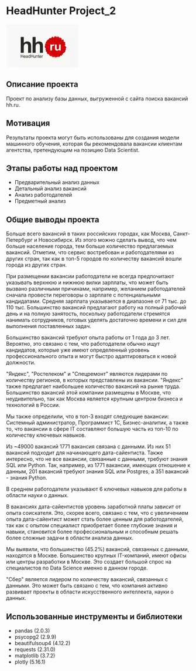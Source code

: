 # HeadHunter Project_2

<img src = https://raw.githubusercontent.com/AndreyRysistov/DatasetsForPandas/main/hh%20label.jpg alt="drawing" style="width:200px;">

## Описание проекта   
Проект по анализу базы данных, выгруженной с сайта поиска вакансий hh.ru.

## Мотивация

Результаты проекта могут быть использованы для создания модели машинного обучения, которая бы рекомендовала вакансии клиентам агентства, претендующим на позицию Data Scientist. 

## Этапы работы над проектом  

* Предварительный анализ данных
* Детальный анализ вакансий
* Анализ работодателей
* Предметный анализ

## Общие выводы проекта

Больше всего вакансий в таких российских городах, как Москва, Санкт-Петербург и Новосибирск. Из этого можно сделать вывод, что чем больше население города, тем больше количество предлагаемых вакансий. Отметим, что сервис востребован и работодателями из других стран, так как в топ-5 городов по количеству вакансий вошли города из других стран.

При размещении вакансии работодатели не всегда предпочитают указывать верхнюю и нижнюю вилки зарплаты, что может быть вызвано различными причинами, например, желанием работодателей сначала провести переговоры о зарплате с потенциальными кандидатами. Средняя зарплата указывается в диапазоне от 71 тыс. до 110 тыс. Большинство вакансий предлагают работу на полный рабочий день и на полную занятость, поскольку работодатели стремятся нанимать сотрудников, готовых уделять достаточно времени и сил для выполнения поставленных задач.

Большинство вакансий требуют опыта работы от 1 года до 3 лет. Вероятно, это связано с тем, что работодатели обычно ищут кандидатов, которые уже имеют определенный уровень профессионального опыта и могут быстро адаптироваться к новой должности. 

"Яндекс", "Ростелеком" и "Спецремонт" являются лидерами по количеству регионов, в которых представлены их вакансии. "Яндекс" также предлагает наибольшее количество вакансий на рынке труда. Большинство вакансий этой компании размещены в Москве, что неудивительно, так как Москва является крупным центром бизнеса и технологий в России.

Мы также определили, что в топ-3 входят следующие вакансии: Системный администратор, Программист 1С, Бизнес-аналитик, а также то, что вакансии в сфере IT составляют большую часть из топ-10 по количеству ключевых навыков.

Из ~49000 вакансий 1771 вакансия связана с данными. Из них 51 вакансий подходит для начинающего дата-сайентиста. Также интересно, что не все вакансии, связанные с данными, требуют знания SQL или Python. Так, например, из 1771 вакансии, имеющих отношение к  данным,  201 вакансий требуют знания SQL или Postgres, а 351 вакансий - знания Python. 

В среднем работодатели указывают 6 ключевых навыков для работы в области науки о данных. 

В вакансиях дата-сайентистов уровень заработной платы зависит от опыта соискателя. Это, скорее всего, связано с тем, что с увеличением опыта дата-сайентист может стать более ценным для работодателей, так как с опытом специалист приобретает более глубокие знания и навыки, становится более профессиональным и способным решать более сложные задачи в области анализа данных.

Мы выявили, что большинство (45.2%) вакансий, связанных с данными, находятся в Москве. Большинство крупных IT-компаний, имеют офисы или центры разработки в Москве. Это создает большой спрос на специалистов по Data Science именно в данном городе.

"Сбер" является лидером по количеству вакансий, связанных с данными. Это может быть связано с тем, что компания активно развивает проекты в области искусственного интеллекта, науки о данных.

## Использованные инструменты и библиотеки
* pandas (2.0.3) 
* psycopg2 (2.9.9)
* beautifulsoup4 (4.12.2) 
* requests (2.31.0)
* matplotlib (3.7.2)
* plotly (5.16.1)
